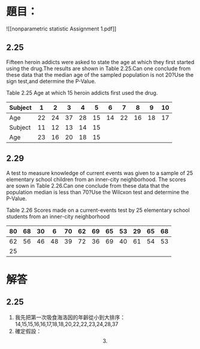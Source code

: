 # 題目：
![[nonparametric statistic Assignment 1.pdf]]
## 2.25
Fifteen heroin addicts were asked to state the age at which they first started using the drug.The results are shown in Table 2.25.Can one conclude from these data that the median age of the sampled population is not 20?Use the sign test,and determine the P-Value.

Table 2.25 Age at which 15 heroin addicts first used the drug.

| Subject | 1   | 2   | 3   | 4   | 5   | 6   | 7   | 8   | 9   | 10  |
| ------- | --- | --- | --- | --- | --- | --- | --- | --- | --- | --- |
| Age     | 22  | 24  | 37  | 28  | 15  | 14  | 22  | 16  | 18  | 17  |
| Subject | 11  | 12  | 13  | 14  | 15  |     |     |     |     |     |
| Age     | 23  | 16  | 20  | 18  | 15  |     |     |     |     |     |



## 2.29
A test to measure knowledge of current events was given to a sample of 25 elementary school children from an inner-city neighborhood. The scores are sown in Table 2.26.Can one conclude from these data that the population median is less than 70?Use the Wilcxon test and determine the P-Value.

Table 2.26 Scores made on a current-events test by 25 elementary school students from an inner-city neighborhood

| 80  | 68  | 30  | 6   | 70  | 62  | 69  | 65  | 53  | 29  | 65  | 68  |
| --- | --- | --- | --- | --- | --- | --- | --- | --- | --- | --- | --- |
| 62  | 56  | 46  | 48  | 39  | 72  | 36  | 69  | 40  | 61  | 54  | 53  |
| 25  |     |     |     |     |     |     |     |     |     |     |     |

# 解答
## 2.25
1. 我先把第一次吸食海洛因的年齡從小到大排序：
	14,15,15,16,16,17,18,18,20,22,22,23,24,28,37
2. 確定假設：
	$$
3.$$